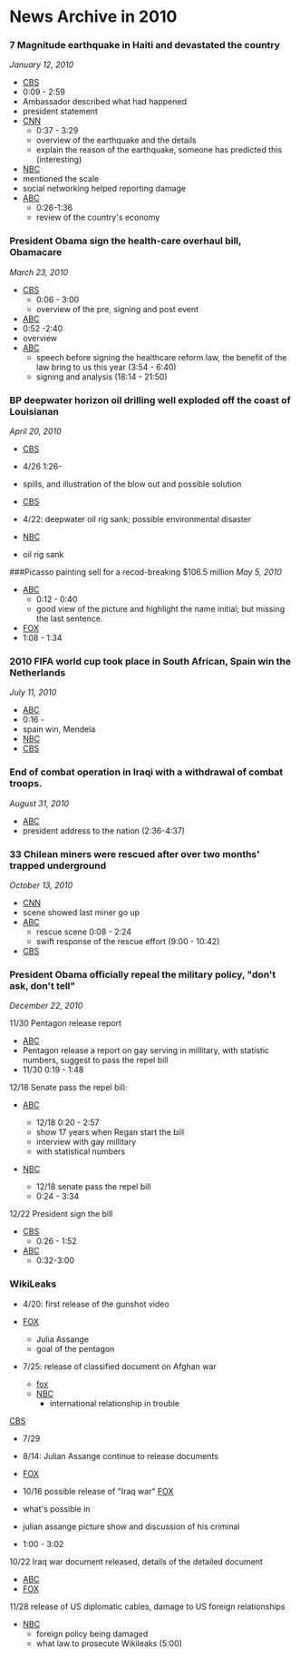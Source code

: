 News Archive in 2010
===================

### 7 Magnitude earthquake in Haiti and devastated the country
*January 12, 2010*


* [CBS](http://tvnews.vanderbilt.edu/tvn-video-view.pl?RC=956705)
 * 0:09 - 2:59
 * Ambassador described what had happened
 * president statement
* [CNN](http://tvnews.vanderbilt.edu/tvn-video-view.pl?RC=956717)
  * 0:37 - 3:29 
  * overview of the earthquake and the details
  * explain the reason of the earthquake, someone has predicted this (interesting)
* [NBC](http://tvnews.vanderbilt.edu/tvn-video-view.pl?RC=964459)
 * mentioned the scale 
 * social networking helped reporting damage 
* [ABC](http://tvnews.vanderbilt.edu/tvn-video-view.pl?RC=956690)
  * 0:26-1:36
  * review of the country's economy 
 
###  President Obama sign the health-care overhaul bill, Obamacare
*March 23, 2010*

* [CBS](http://tvnews.vanderbilt.edu/tvn-video-view.pl?RC=961620) 
  * 0:06 - 3:00
  * overview of the pre, signing and post event 
* [ABC](http://tvnews.vanderbilt.edu/tvn-video-view.pl?RC=961607)
 *  0:52 -2:40
 *  overview    
* [ABC](http://tvnews.vanderbilt.edu/program.pl?ID=961252)
  * speech before signing the healthcare reform law, the benefit of the law bring to us this year (3:54 - 6:40)
  * signing and analysis (18:14 - 21:50)
 
### BP deepwater horizon oil drilling well exploded off the coast of Louisianan
*April 20, 2010*

* [CBS](http://tvnews.vanderbilt.edu/tvn-video-view.pl?RC=964026)
 * 4/26 1:26- 
 * spills, and illustration of the blow out and possible solution

* [CBS](http://tvnews.vanderbilt.edu/program.pl?ID=971372)
 * 4/22: deepwater oil rig sank; possible environmental disaster
* [NBC](http://tvnews.vanderbilt.edu/tvn-video-view.pl?RC=971389)
 *  oil rig sank  

###Picasso painting sell for a recod-breaking $106.5 million
 *May 5, 2010*   

* [ABC](http://tvnews.vanderbilt.edu/tvn-video-view.pl?RC=965307)         
   * 0:12 - 0:40    
   * good view of the picture and highlight the name initial; but missing the last sentence.      
* [FOX](http://tvnews.vanderbilt.edu/tvn-video-view.pl?RC=980940)  
 * 1:08 - 1:34 


### 2010 FIFA world cup took place in South African, Spain win the Netherlands
*July 11, 2010*

* [ABC](http://tvnews.vanderbilt.edu/tvn-video-view.pl?RC=970112)
 * 0:16 - 
 * spain win, Mendela    
* [NBC](http://tvnews.vanderbilt.edu/tvn-video-view.pl?RC=970156)    
* [CBS](http://tvnews.vanderbilt.edu/tvn-video-view.pl?RC=970138)

### End of combat operation in Iraqi with a withdrawal of combat troops. 
*August 31, 2010*

* [ABC](http://tvnews.vanderbilt.edu/tvn-video-view.pl?RC=973387)
 * president address to the nation (2:36-4:37)

### 33 Chilean miners were rescued after over two months' trapped underground
*October 13, 2010*    

* [CNN](http://tvnews.vanderbilt.edu/tvn-video-view.pl?RC=976412)
 * scene showed last miner go up 
* [ABC](http://tvnews.vanderbilt.edu/tvn-video-view.pl?RC=976374)    
  * rescue scene 0:08 - 2:24
  * swift response of the rescue effort (9:00 - 10:42)
* [CBS](http://tvnews.vanderbilt.edu/tvn-video-view.pl?RC=976343)    


### President Obama officially repeal the military policy, "don't ask, don't tell"
*December 22, 2010* 

11/30 Pentagon release report 
* [ABC](http://tvnews.vanderbilt.edu/program.pl?ID=981090)
 * Pentagon release a report on gay serving in millitary,  with statistic numbers, suggest to pass the repel bill 
 * 11/30 0:19 - 1:48   

12/18 Senate pass the repel bill: 
 * [ABC](http://tvnews.vanderbilt.edu/tvn-video-view.pl?RC=982907)
     * 12/18 0:20 - 2:57
     * show 17 years when Regan start the bill 
     * interview with gay millitary
     * with statistical numbers
 
* [NBC](http://tvnews.vanderbilt.edu/tvn-video-view.pl?RC=982943)
     * 12/18 senate pass the repel bill
     * 0:24 - 3:34

12/22 President sign the bill  
 * [CBS](http://tvnews.vanderbilt.edu/tvn-video-view.pl?RC=983091)    
     * 0:26 - 1:52
 * [ABC](http://tvnews.vanderbilt.edu/tvn-video-view.pl?RC=983186)
     * 0:32-3:00


### WikiLeaks

* 4/20: first release of the gunshot video
* [FOX](http://tvnews.vanderbilt.edu/program.pl?ID=983267)
   * Julia Assange
   * goal of the pentagon

* 7/25: release of classified document on Afghan war 
    * [fox](http://tvnews.vanderbilt.edu/program.pl?ID=978284)  
    * [NBC](http://tvnews.vanderbilt.edu/tvn-video-view.pl?RC=976680)
        * international relationship in trouble
 
[CBS](http://tvnews.vanderbilt.edu/tvn-video-view.pl?RC=977118)
 * 7/29 
* 8/14: Julian Assange continue to release documents  
* [FOX](http://tvnews.vanderbilt.edu/program.pl?ID=985333)
  

* 10/16 possible release of "Iraq war" 
[FOX](http://tvnews.vanderbilt.edu/program.pl?ID=989270)
 * what's possible in
 * julian assange picture show and discussion of his criminal
 * 1:00 - 3:02 

10/22 Iraq war document released, details of the detailed document
* [ABC](http://tvnews.vanderbilt.edu/tvn-video-view.pl?RC=977548)
* [FOX](http://tvnews.vanderbilt.edu/program.pl?ID=994976)

11/28 release of US diplomatic cables, damage to US foreign relationships    
 * [NBC](http://tvnews.vanderbilt.edu/tvn-video-view.pl?RC=987483)      
    * foreign policy being damaged
    * what law to prosecute Wikileaks (5:00)